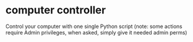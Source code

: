 # computer controller
 Control your computer with one single Python script
(note: some actions require Admin privileges, when asked, simply give it needed admin perms)